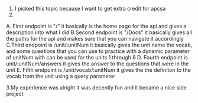 1. I picked this topic because I want to get extra credit for apcsa
2.
  A. First endpoint is "/" it basically is the home page for the api and gives a description into what I did
  B.Second endpoint is "/Docs" it basically gives all the paths for the api and makes sure that you can navigate it accordingly
  C.Third endpoint is /unit/:unitNum it basically gives the unit name the vocab, and some questions that you can use to practice with a dynamic parameter of unitNum with can be used for the units 1 through 8
  D. Fourth endpoint is unit/:unitNum/answers it gives the answer to the questions that were in the unit 
  E. Fifth endpoint is /unit/vocab/:unitNum it gives the the definiton to the vocab from the unit using a query parameter

3.My experience was alright it was decently fun and it became a nice side project
